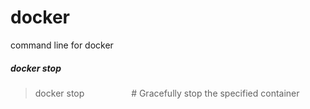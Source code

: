 # docker
command line for docker


##### docker stop
> docker stop <hash>                    # Gracefully stop the specified container
